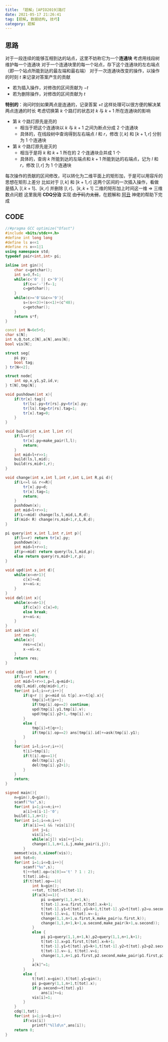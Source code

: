 ```yaml
---
title: 「题解」[APIO2019]路灯
date: 2021-05-17 21:26:41
tag: [题解, 数据结构, 技巧]
category: 题解
---
```

## 思路
对于一段连续的能够互相到达的站点，这里不妨称它为一个**连通块**
考虑用线段树维护每一个连通块
对于一个连通块里的每一个站点，存下这个连通块的左右端点（即一个站点所能到达的最左端和最右端）
对于一次连通块改变的操作，以操作的时刻 $t$ 来记录对答案产生的贡献
- 若为插入操作，对修改的区间贡献为 $-t$
- 若为删除操作，对修改的区间贡献为 $t$

**特别的**：询问时刻如果两点是连通的，记录答案 $+t$
这样处理可以很方便的解决某两点连通的时长
考虑切换第 $k$ 个路灯的状态对 $k$ 与 $k+1$ 所在连通块的影响
- 第 $k$ 个路灯原先是亮的
    - 相当于把这个连通块以 $k$ 与 $k+1$ 之间为断点分成 2 个连通块
    - 具体的，在线段树中查询得到左右端点 $l$ 和 $r$，修改 $[l,k]$ 和 $[k+1,r]$ 分别为 1 个连通块
- 第 $k$ 个路灯原先是灭的
    - 相当于是将 $k$ 和 $k+1$ 所在的 2 个连通块合并成 1 个
    - 具体的，查询 $k$ 所能到达的左端点和 $k+1$ 所能到达的右端点，记为 $l$ 和 $r$，修改 $[l,r]$ 为 1 个连通块

每次操作的贡献的区间修改，可以转化为二维平面上的矩形加，于是可以用容斥的思想在矩形上差分
比如对于 $[l,k]$ 和 $[k+1,r]$ 这两个区间的一次插入操作，看做是插入 $[l,k+1]、[k,r]$ 并删除 $[l,r]、[k,k+1]$
二维的矩形加上时间这一维 => 三维数点问题
这里我用 **CDQ分治** 实现
~~由于码力太弱~~，在题解和 [阿丑](https://www.luogu.com.cn/user/364963) 神佬的帮助下完成
## CODE
```cpp
//#pragma GCC optimize("Ofast") 
#include <bits/stdc++.h>
#define int long long
#define ls x<<1
#define rs x<<1|1
using namespace std;
typedef pair<int,int> pi;

inline int gin(){
	char c=getchar();
	int s=0,f=1;
	while(c<'0' || c>'9'){
		if(c=='-')f=-1;
		c=getchar();
	}
	while(c>='0'&&c<='9'){
		s=(s<<3)+(s<<1)+(c^48);
		c=getchar();
	}
	return s*f;
}

const int N=6e5+5;
char s[N];
int n,Q,tot,c[N],a[N],ans[N];
bool vis[N];

struct seg{
	pi py;
	bool tag;
} tr[N<<2];

struct node{
	int op,x,y1,y2,id,v;
} t[N],tmp[N];

void pushdown(int x){
	if(tr[x].tag){
		tr[ls].py=tr[rs].py=tr[x].py;
		tr[ls].tag=tr[rs].tag=1;
		tr[x].tag=0;
	}
}

void build(int x,int l,int r){
	if(l==r){
		tr[x].py=make_pair(l,l);
		return;
	}
	int mid=l+r>>1;
	build(ls,l,mid);
	build(rs,mid+1,r);
}

void change(int x,int l,int r,int L,int R,pi d){
	if(L<=l && r<=R){
		tr[x].py=d;
		tr[x].tag=1;
		return;
	}
	pushdown(x);
	int mid=l+r>>1;
	if(L<=mid) change(ls,l,mid,L,R,d);
	if(mid< R) change(rs,mid+1,r,L,R,d);
}

pi query(int x,int l,int r,int p){
	if(l==r) return tr[x].py;
	pushdown(x);
	int mid=l+r>>1;
	if(p<=mid) return query(ls,l,mid,p);
	else return query(rs,mid+1,r,p);
}

void upd(int x,int d){
	while(x<=n+1){
		c[x]+=d;
		x+=x&-x;
	}
}
void del(int x){
	while(x<=n+1){
		if(c[x]) c[x]=0;
		else break;
		x+=x&-x;
	}
}
int ask(int x){
	int res=0;
	while(x){
		res+=c[x];
		x-=x&-x;
	}
	return res;
}

void cdq(int l,int r) {
	if(l==r) return;
	int mid=l+r>>1,p=l,q=mid+1;
	cdq(l,mid),cdq(mid+1,r);
	for(int i=l;i<=r;i++){
		if(q>r || p<=mid && t[p].x<=t[q].x){
			tmp[i]=t[p++];
			if(tmp[i].op==2) continue;
			upd(tmp[i].y1,tmp[i].v);
			upd(tmp[i].y2+1,-tmp[i].v);
		}
		else {
			tmp[i]=t[q++];
			if(tmp[i].op==2) ans[tmp[i].id]+=ask(tmp[i].y1);
		}
	}
	for(int i=l;i<=r;i++){
		t[i]=tmp[i];
		if(t[i].op==1){
			del(tmp[i].y1);
			del(tmp[i].y2+1);
		}
	}
	return;
}

signed main(){
	n=gin(),Q=gin();
	scanf("%s",s);
	for(int i=1;i<=n;i++)
		a[i]=s[i-1]-'0';
	build(1,1,n+1);
	for(int i=1;i<=n;i++)
		if(a[i]==1 && !vis[i]){
			int j=i;
			vis[i]=1;
			while(a[j]) vis[++j]=1;
			change(1,1,n+1,i,j,make_pair(i,j));
		}
	memset(vis,0,sizeof(vis));
	int tot=0;
	for(int i=1;i<=Q;i++){
		scanf("%s",s);
		t[++tot].op=(s[0]=='t' ? 1 : 2);
		t[tot].id=i;
		if(t[tot].op==1){
			int k=gin();
			++tot, t[tot]=t[tot-1];
			if(a[k]==1){
				pi u=query(1,1,n+1,k);
				t[tot-1].x=u.first,t[tot].x=k+1;
				t[tot-1].y1=t[tot].y1=k+1,t[tot-1].y2=t[tot].y2=u.second;
				t[tot-1].v=i, t[tot].v=-i;
				change(1,1,n+1,u.first,k,make_pair(u.first,k));
				change(1,1,n+1,k+1,u.second,make_pair(k+1,u.second));
			}
			else {
				pi p1=query(1,1,n+1,k),p2=query(1,1,n+1,k+1);
				t[tot-1].x=p1.first,t[tot].x=k+1;
				t[tot-1].y1=t[tot].y1=k+1,t[tot-1].y2=t[tot].y2=p2.second;
				t[tot-1].v=-i, t[tot].v=i;
				change(1,1,n+1,p1.first,p2.second,make_pair(p1.first,p2.second));
			}
			a[k]^=1;
		}
		else {
			t[tot].x=gin(),t[tot].y1=gin();
			pi p=query(1,1,n+1,t[tot].x);
			if(p.second>=t[tot].y1)
				ans[i]+=i;
			vis[i]=1;
		}
	}
	cdq(1,tot);
	for(int i=1;i<=Q;i++)
		if(vis[i])
			printf("%lld\n",ans[i]);
	return 0;
}
```